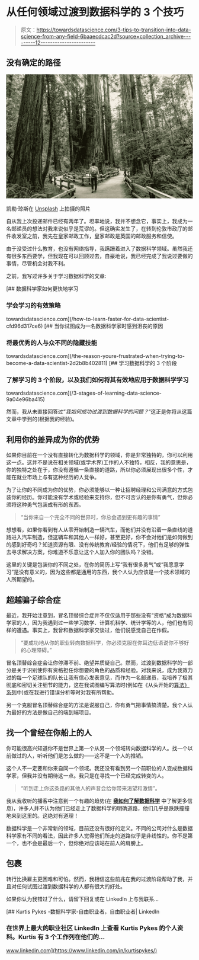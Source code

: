 # 从任何领域过渡到数据科学的 3 个技巧

> 原文：<https://towardsdatascience.com/3-tips-to-transition-into-data-science-from-any-field-6baaecdcac2d?source=collection_archive---------12----------------------->

## 没有确定的路径

![](img/30b6c00586c1204a38c1a34934766a80.png)

凯勒·琼斯在 [Unsplash](https://unsplash.com?utm_source=medium&utm_medium=referral) 上拍摄的照片

自从我上次投递邮件已经有两年了。坦率地说，我并不想念它，事实上，我成为一名邮递员的想法对我来说似乎是荒谬的。但这确实发生了，在转到伦敦市政厅的邮件收发室之前，我先在皇家邮政工作，皇家邮政是英国的邮政服务和信使。

由于没受过什么教育，也没有网络指导，我蹒跚着进入了数据科学领域。虽然我还有很多东西要学，但我现在可以回顾过去，自豪地说，我已经完成了我说过要做的事情，尽管机会对我不利。

之前，我写过许多关于学习数据科学的文章:

[](/how-to-learn-faster-for-data-scientist-cfd96d317ce6) [## 数据科学家如何更快地学习

### 学会学习的有效策略

towardsdatascience.com](/how-to-learn-faster-for-data-scientist-cfd96d317ce6) [](/the-reason-youre-frustrated-when-trying-to-become-a-data-scientist-2d2b8b402811) [## 当你试图成为一名数据科学家时感到沮丧的原因

### 将最优秀的人与众不同的隐藏技能

towardsdatascience.com](/the-reason-youre-frustrated-when-trying-to-become-a-data-scientist-2d2b8b402811) [](/3-stages-of-learning-data-science-9a04e96ba415) [## 学习数据科学的 3 个阶段

### 了解学习的 3 个阶段，以及我们如何将其有效地应用于数据科学学习

towardsdatascience.com](/3-stages-of-learning-data-science-9a04e96ba415) 

然而，我从未直接回答过“*我如何成功过渡到数据科学的问题？*“这正是你将从这篇文章中学到的(根据我的经验)。

## 利用你的差异成为你的优势

如果你目前在一个没有直接转化为数据科学的领域，你是非常独特的，你可以利用这一点。这并不是说在相关领域(或学术界)工作的人不独特，相反，我的意思是，你的独特之处在于，你没有遵循一条直接的道路，所以你必须展现出很多个性，才能在就业市场上与有这种经历的人竞争。

为了让你的不同成为你的优势，你必须能够以一种让招聘经理和公司满意的方式包装你的经历。你可能没有学术或经验来支持你，但不可否认的是你有勇气，但你必须将这种勇气包装成有形的东西。

> “当你来自一个完全不同的世界时，你总会遇到更有趣的事情”

想想看，如果你看到有人从零开始制造一辆汽车，而他们并没有沿着一条直线的道路进入汽车制造，但这辆车和其他人一样好，甚至更好，你不会对他们是如何做到的感到好奇吗？知道资源有限、没有传统教育/经验的情况下，他们有足够的弹性去寻求解决方案，你难道不乐意让这个人加入你的团队吗？没错。

这里的关键是包装你的不同之处，在你的简历上写“我有很多勇气”或“我愿意学习”是没有意义的，因为这些都是通用的东西，我个人认为应该是一个技术领域的人所期望的。

## 超越骗子综合症

最近，我开始注意到，冒名顶替综合症并不仅仅适用于那些没有“资格”成为数据科学家的人，因为我遇到过一些学习数学、计算机科学、统计学等的人，他们也有同样的遭遇。事实上，我曾和数据科学家交谈过，他们说感觉自己在作假。

> “要成功地从你的职业转向数据科学，你必须克服在你耳边低语说你不够好的心理障碍。”

冒名顶替综合症会让你停滞不前、绝望并质疑自己。然而，过渡到数据科学的一部分是关于识别使你有资格担任你想要的角色的品质和经验。对我来说，成为我效力过的每一个足球队的队长让我有信心发表意见，而作为一名邮递员，我培养了极其彻底和密切关注细节的能力，这在我试图编写算法时(例如在《从头开始的[算法》系列](https://towardsdatascience.com/tagged/algorithms-from-scratch)中)或在我进行错误分析等时对我有所帮助。

另一个克服冒名顶替综合症的方法是说服自己，你有勇气把事情搞清楚。我个人认为最好的方法是做自己的端到端项目。

## 找一个曾经在你船上的人

你可能很高兴知道你不是世界上第一个从另一个领域转向数据科学的人。找一个以前做过的人，听听他们是怎么做的——这不是一个人的推销。

这个人不一定要和你来自同一个领域。我还没有看到另一个前职位的人变成数据科学家，但我并没有期待这一点。我只是在寻找一个已经完成转变的人。

> “听到走上你这条路的其他人的声音会给你带来渴望和激情”。

我从我收听的播客中注意到一个有趣的趋势(在 [**我如何了解数据科学**](/how-i-stay-up-to-date-with-data-science-41e2e6bbbe72) 中了解更多信息)，许多人并不认为他们已经走上了数据科学的明确道路，他们几乎是跌跌撞撞地来到这里的。这绝对有道理！

数据科学是一个非常新的领域，目前还没有很好的定义。不同的公司对什么是数据科学家有不同的看法，因此许多人觉得他们所走的道路似乎是非线性的。你不是第一个，也不会是最后一个，但你绝对应该站在前人的肩膀上。

## 包裹

转行比换雇主更困难和可怕。然而，我相信这些前兆在我的过渡阶段帮助了我，并且对任何试图过渡到数据科学的人都有很大的好处。

如果你认为我错过了什么，请留下回复或在 LinkedIn 上与我联系…

[](https://www.linkedin.com/in/kurtispykes/) [## Kurtis Pykes -数据科学家-自由职业者，自由职业者| LinkedIn

### 在世界上最大的职业社区 LinkedIn 上查看 Kurtis Pykes 的个人资料。Kurtis 有 3 个工作列在他们的…

www.linkedin.com](https://www.linkedin.com/in/kurtispykes/)